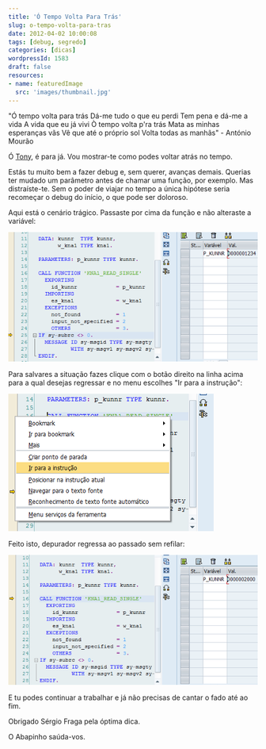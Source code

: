 ```yaml
---
title: 'Ó Tempo Volta Para Trás'
slug: o-tempo-volta-para-tras
date: 2012-04-02 10:00:08
tags: [debug, segredo]
categories: [dicas]
wordpressId: 1583
draft: false
resources:
- name: featuredImage
  src: 'images/thumbnail.jpg'
---
```

"Ó tempo volta para trás
Dá-me tudo o que eu perdi
Tem pena e dá-me a vida
A vida que eu já vivi
Ò tempo volta p'ra trás
Mata as minhas esperanças vãs
Vê que até o próprio sol
Volta todas as manhãs" - António Mourão

Ó [Tony][1], é para já. Vou mostrar-te como podes voltar atrás no tempo.

<!--more-->

Estás tu muito bem a fazer debug e, sem querer, avanças demais. Querias ter mudado um parâmetro antes de chamar uma função, por exemplo. Mas distraíste-te. Sem o poder de viajar no tempo a única hipótese seria recomeçar o debug do início, o que pode ser doloroso.

Aqui está o cenário trágico. Passaste por cima da função e não alteraste a variável:

[![image][2]][3]

Para salvares a situação fazes clique com o botão direito na linha acima para a qual desejas regressar e no menu escolhes "Ir para a instrução":

[![image][4]][5]

Feito isto, depurador regressa ao passado sem refilar:

[![image][6]][7]

E tu podes continuar a trabalhar e já não precisas de cantar o fado até ao fim.

Obrigado Sérgio Fraga pela óptima dica.

O Abapinho saúda-vos.

   [1]: https://www.youtube.com/watch?v=LOtAfLvhSZo
   [2]: images/otempovoltaparatras11.png (Debug demasiado à frente)
   [3]: images/otempovoltaparatras11.png
   [4]: images/otempovoltaparatras2.png (Pedir para viajar no tempo)
   [5]: images/otempovoltaparatras2.png
   [6]: images/otempovoltaparatras3.png (Voltámos atrás no tempo)
   [7]: images/otempovoltaparatras3.png
